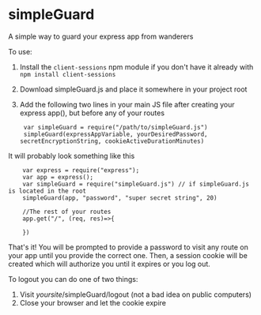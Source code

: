 # simpleGuard
A simple way to guard your express app from wanderers


To use:

1. Install the `client-sessions` npm module if you don't have it already with `npm install client-sessions`
1. Download simpleGuard.js and place it somewhere in your project root
1. Add the following two lines in your main JS file after creating your express app(), but before any of your routes

        var simpleGuard = require("/path/to/simpleGuard.js")
        simpleGuard(expressAppVariable, yourDesiredPassword, secretEncryptionString, cookieActiveDurationMinutes)

It will probably look something like this

        var express = require("express");
        var app = express();
        var simpleGuard = require("simpleGuard.js") // if simpleGuard.js is located in the root
        simpleGuard(app, "password", "super secret string", 20)

        //The rest of your routes
        app.get("/", (req, res)=>{

        })


That's it! You will be prompted to provide a password to visit any route on your app until you provide the correct one. Then, a session cookie will be created which will authorize you until it expires or you log out.

To logout you can do one of two things:

1. Visit _yoursite_/simpleGuard/logout (not a bad idea on public computers)
1. Close your browser and let the cookie expire

